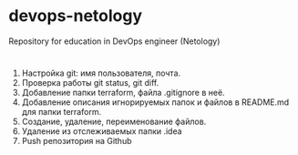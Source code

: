 # devops-netology
Repository for education in DevOps engineer (Netology)
#
1. Настройка git: имя пользователя, почта.
2. Проверка работы git status, git diff.
3. Добавление папки terraform, файла .gitignore в неё.
4. Добавление описания игнорируемых папок и файлов в README.md для папки terraform.
5. Создание, удаление, переименование файлов.
6. Удаление из отслеживаемых папки .idea
7. Push репозитория на Github
